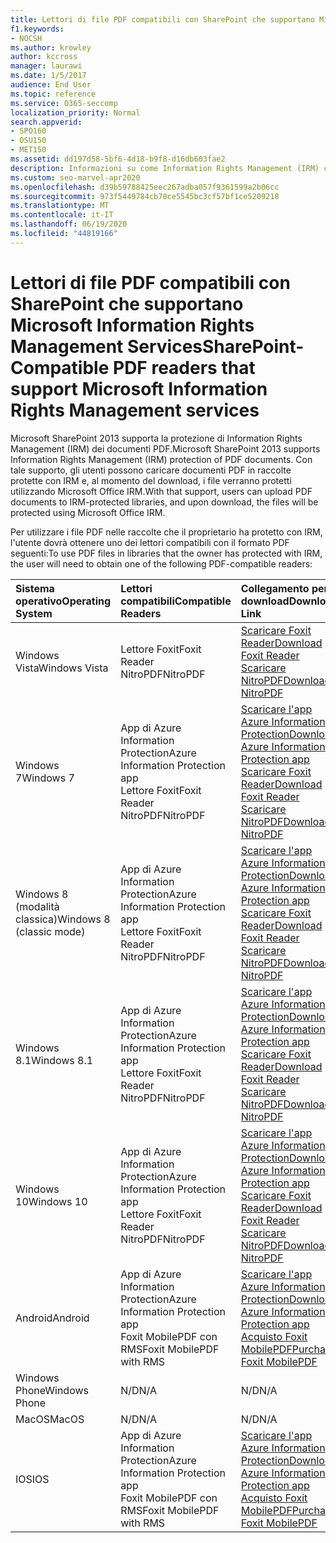 ```yaml
---
title: Lettori di file PDF compatibili con SharePoint che supportano Microsoft Information Rights Management Services
f1.keywords:
- NOCSH
ms.author: krowley
author: kccross
manager: laurawi
ms.date: 1/5/2017
audience: End User
ms.topic: reference
ms.service: O365-seccomp
localization_priority: Normal
search.appverid:
- SPO160
- OSU150
- MET150
ms.assetid: dd197d58-5bf6-4d18-b9f8-d16db603fae2
description: Informazioni su come Information Rights Management (IRM) consente di proteggere i documenti PDF caricati e scaricati dalle raccolte protette con IRM in Microsoft SharePoint 2013.
ms.custom: seo-marvel-apr2020
ms.openlocfilehash: d39b59788425eec267adba057f9361599a2b06cc
ms.sourcegitcommit: 973f5449784cb70ce5545bc3cf57bf1ce5209218
ms.translationtype: MT
ms.contentlocale: it-IT
ms.lasthandoff: 06/19/2020
ms.locfileid: "44819166"
---
```

# <a name="sharepoint-compatible-pdf-readers-that-support-microsoft-information-rights-management-services"></a><span data-ttu-id="356c8-103">Lettori di file PDF compatibili con SharePoint che supportano Microsoft Information Rights Management Services</span><span class="sxs-lookup"><span data-stu-id="356c8-103">SharePoint-Compatible PDF readers that support Microsoft Information Rights Management services</span></span>

<span data-ttu-id="356c8-104">Microsoft SharePoint 2013 supporta la protezione di Information Rights Management (IRM) dei documenti PDF.</span><span class="sxs-lookup"><span data-stu-id="356c8-104">Microsoft SharePoint 2013 supports Information Rights Management (IRM) protection of PDF documents.</span></span> <span data-ttu-id="356c8-105">Con tale supporto, gli utenti possono caricare documenti PDF in raccolte protette con IRM e, al momento del download, i file verranno protetti utilizzando Microsoft Office IRM.</span><span class="sxs-lookup"><span data-stu-id="356c8-105">With that support, users can upload PDF documents to IRM-protected libraries, and upon download, the files will be protected using Microsoft Office IRM.</span></span>
  
<span data-ttu-id="356c8-106">Per utilizzare i file PDF nelle raccolte che il proprietario ha protetto con IRM, l'utente dovrà ottenere uno dei lettori compatibili con il formato PDF seguenti:</span><span class="sxs-lookup"><span data-stu-id="356c8-106">To use PDF files in libraries that the owner has protected with IRM, the user will need to obtain one of the following PDF-compatible readers:</span></span>
  
|<span data-ttu-id="356c8-107">**Sistema operativo**</span><span class="sxs-lookup"><span data-stu-id="356c8-107">**Operating System**</span></span>|<span data-ttu-id="356c8-108">**Lettori compatibili**</span><span class="sxs-lookup"><span data-stu-id="356c8-108">**Compatible Readers**</span></span>|<span data-ttu-id="356c8-109">**Collegamento per il download**</span><span class="sxs-lookup"><span data-stu-id="356c8-109">**Download Link**</span></span>|
|:-----|:-----|:-----|
|<span data-ttu-id="356c8-110">Windows Vista</span><span class="sxs-lookup"><span data-stu-id="356c8-110">Windows Vista</span></span>  <br/> |<span data-ttu-id="356c8-111">Lettore Foxit</span><span class="sxs-lookup"><span data-stu-id="356c8-111">Foxit Reader</span></span>  <br/> <span data-ttu-id="356c8-112">NitroPDF</span><span class="sxs-lookup"><span data-stu-id="356c8-112">NitroPDF</span></span>  <br/> |[<span data-ttu-id="356c8-113">Scaricare Foxit Reader</span><span class="sxs-lookup"><span data-stu-id="356c8-113">Download Foxit Reader</span></span>](https://go.microsoft.com/fwlink/?linkid=253210) <br/> [<span data-ttu-id="356c8-114">Scaricare NitroPDF</span><span class="sxs-lookup"><span data-stu-id="356c8-114">Download NitroPDF</span></span>](https://www.gonitro.com/pdf-reader) <br/> |
|<span data-ttu-id="356c8-115">Windows 7</span><span class="sxs-lookup"><span data-stu-id="356c8-115">Windows 7</span></span>  <br/> |<span data-ttu-id="356c8-116">App di Azure Information Protection</span><span class="sxs-lookup"><span data-stu-id="356c8-116">Azure Information Protection app</span></span>  <br/> <span data-ttu-id="356c8-117">Lettore Foxit</span><span class="sxs-lookup"><span data-stu-id="356c8-117">Foxit Reader</span></span>  <br/> <span data-ttu-id="356c8-118">NitroPDF</span><span class="sxs-lookup"><span data-stu-id="356c8-118">NitroPDF</span></span>  <br/> |[<span data-ttu-id="356c8-119">Scaricare l'app Azure Information Protection</span><span class="sxs-lookup"><span data-stu-id="356c8-119">Download Azure Information Protection app</span></span>](https://go.microsoft.com/fwlink/?linkid=837797) <br/> [<span data-ttu-id="356c8-120">Scaricare Foxit Reader</span><span class="sxs-lookup"><span data-stu-id="356c8-120">Download Foxit Reader</span></span>](https://go.microsoft.com/fwlink/?linkid=253210) <br/> [<span data-ttu-id="356c8-121">Scaricare NitroPDF</span><span class="sxs-lookup"><span data-stu-id="356c8-121">Download NitroPDF</span></span>](https://www.gonitro.com/pdf-reader) <br/> |
|<span data-ttu-id="356c8-122">Windows 8 (modalità classica)</span><span class="sxs-lookup"><span data-stu-id="356c8-122">Windows 8 (classic mode)</span></span>  <br/> |<span data-ttu-id="356c8-123">App di Azure Information Protection</span><span class="sxs-lookup"><span data-stu-id="356c8-123">Azure Information Protection app</span></span>  <br/> <span data-ttu-id="356c8-124">Lettore Foxit</span><span class="sxs-lookup"><span data-stu-id="356c8-124">Foxit Reader</span></span>  <br/> <span data-ttu-id="356c8-125">NitroPDF</span><span class="sxs-lookup"><span data-stu-id="356c8-125">NitroPDF</span></span>  <br/> |[<span data-ttu-id="356c8-126">Scaricare l'app Azure Information Protection</span><span class="sxs-lookup"><span data-stu-id="356c8-126">Download Azure Information Protection app</span></span>](https://go.microsoft.com/fwlink/?linkid=837797) <br/> [<span data-ttu-id="356c8-127">Scaricare Foxit Reader</span><span class="sxs-lookup"><span data-stu-id="356c8-127">Download Foxit Reader</span></span>](https://go.microsoft.com/fwlink/?linkid=253210) <br/> [<span data-ttu-id="356c8-128">Scaricare NitroPDF</span><span class="sxs-lookup"><span data-stu-id="356c8-128">Download NitroPDF</span></span>](https://www.gonitro.com/pdf-reader) <br/> |
|<span data-ttu-id="356c8-129">Windows 8.1</span><span class="sxs-lookup"><span data-stu-id="356c8-129">Windows 8.1</span></span>  <br/> |<span data-ttu-id="356c8-130">App di Azure Information Protection</span><span class="sxs-lookup"><span data-stu-id="356c8-130">Azure Information Protection app</span></span>  <br/> <span data-ttu-id="356c8-131">Lettore Foxit</span><span class="sxs-lookup"><span data-stu-id="356c8-131">Foxit Reader</span></span>  <br/> <span data-ttu-id="356c8-132">NitroPDF</span><span class="sxs-lookup"><span data-stu-id="356c8-132">NitroPDF</span></span>  <br/> |[<span data-ttu-id="356c8-133">Scaricare l'app Azure Information Protection</span><span class="sxs-lookup"><span data-stu-id="356c8-133">Download Azure Information Protection app</span></span>](https://go.microsoft.com/fwlink/?linkid=837797) <br/> [<span data-ttu-id="356c8-134">Scaricare Foxit Reader</span><span class="sxs-lookup"><span data-stu-id="356c8-134">Download Foxit Reader</span></span>](https://go.microsoft.com/fwlink/?linkid=253210) <br/> [<span data-ttu-id="356c8-135">Scaricare NitroPDF</span><span class="sxs-lookup"><span data-stu-id="356c8-135">Download NitroPDF</span></span>](https://www.gonitro.com/pdf-reader) <br/> |
|<span data-ttu-id="356c8-136">Windows 10</span><span class="sxs-lookup"><span data-stu-id="356c8-136">Windows 10</span></span>  <br/> |<span data-ttu-id="356c8-137">App di Azure Information Protection</span><span class="sxs-lookup"><span data-stu-id="356c8-137">Azure Information Protection app</span></span>  <br/> <span data-ttu-id="356c8-138">Lettore Foxit</span><span class="sxs-lookup"><span data-stu-id="356c8-138">Foxit Reader</span></span>  <br/> <span data-ttu-id="356c8-139">NitroPDF</span><span class="sxs-lookup"><span data-stu-id="356c8-139">NitroPDF</span></span>  <br/> |[<span data-ttu-id="356c8-140">Scaricare l'app Azure Information Protection</span><span class="sxs-lookup"><span data-stu-id="356c8-140">Download Azure Information Protection app</span></span>](https://go.microsoft.com/fwlink/?linkid=837797) <br/> [<span data-ttu-id="356c8-141">Scaricare Foxit Reader</span><span class="sxs-lookup"><span data-stu-id="356c8-141">Download Foxit Reader</span></span>](https://go.microsoft.com/fwlink/?linkid=253210) <br/> [<span data-ttu-id="356c8-142">Scaricare NitroPDF</span><span class="sxs-lookup"><span data-stu-id="356c8-142">Download NitroPDF</span></span>](https://www.gonitro.com/pdf-reader) <br/> |
|<span data-ttu-id="356c8-143">Android</span><span class="sxs-lookup"><span data-stu-id="356c8-143">Android</span></span>  <br/> |<span data-ttu-id="356c8-144">App di Azure Information Protection</span><span class="sxs-lookup"><span data-stu-id="356c8-144">Azure Information Protection app</span></span>  <br/> <span data-ttu-id="356c8-145">Foxit MobilePDF con RMS</span><span class="sxs-lookup"><span data-stu-id="356c8-145">Foxit MobilePDF with RMS</span></span>  <br/> |[<span data-ttu-id="356c8-146">Scaricare l'app Azure Information Protection</span><span class="sxs-lookup"><span data-stu-id="356c8-146">Download Azure Information Protection app</span></span>](https://go.microsoft.com/fwlink/?linkid=836827) <br/> [<span data-ttu-id="356c8-147">Acquisto Foxit MobilePDF</span><span class="sxs-lookup"><span data-stu-id="356c8-147">Purchase Foxit MobilePDF</span></span>](https://play.google.com/store/apps/details?id=com.foxit.mobile.pdf.lite) <br/> |
|<span data-ttu-id="356c8-148">Windows Phone</span><span class="sxs-lookup"><span data-stu-id="356c8-148">Windows Phone</span></span>  <br/> |<span data-ttu-id="356c8-149">N/D</span><span class="sxs-lookup"><span data-stu-id="356c8-149">N/A</span></span>  <br/> |<span data-ttu-id="356c8-150">N/D</span><span class="sxs-lookup"><span data-stu-id="356c8-150">N/A</span></span>  <br/> |
|<span data-ttu-id="356c8-151">MacOS</span><span class="sxs-lookup"><span data-stu-id="356c8-151">MacOS</span></span>  <br/> |<span data-ttu-id="356c8-152">N/D</span><span class="sxs-lookup"><span data-stu-id="356c8-152">N/A</span></span>  <br/> |<span data-ttu-id="356c8-153">N/D</span><span class="sxs-lookup"><span data-stu-id="356c8-153">N/A</span></span>  <br/> |
|<span data-ttu-id="356c8-154">IOS</span><span class="sxs-lookup"><span data-stu-id="356c8-154">IOS</span></span>  <br/> |<span data-ttu-id="356c8-155">App di Azure Information Protection</span><span class="sxs-lookup"><span data-stu-id="356c8-155">Azure Information Protection app</span></span>  <br/> <span data-ttu-id="356c8-156">Foxit MobilePDF con RMS</span><span class="sxs-lookup"><span data-stu-id="356c8-156">Foxit MobilePDF with RMS</span></span>  <br/> |[<span data-ttu-id="356c8-157">Scaricare l'app Azure Information Protection</span><span class="sxs-lookup"><span data-stu-id="356c8-157">Download Azure Information Protection app</span></span>](https://go.microsoft.com/fwlink/?linkid=836828) <br/> [<span data-ttu-id="356c8-158">Acquisto Foxit MobilePDF</span><span class="sxs-lookup"><span data-stu-id="356c8-158">Purchase Foxit MobilePDF</span></span>](https://play.google.com/store/apps/details?id=com.foxit.mobile.pdf.lite) <br/> |
   

